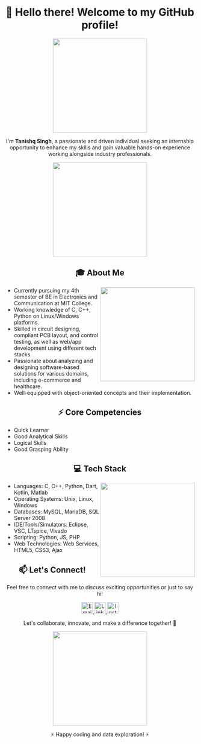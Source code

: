 <h1 align="center">👋 Hello there! Welcome to my GitHub profile!</h1>

<p align="center">
  <img src="https://media.giphy.com/media/3o7abB06u9bNzA8lu8/giphy.gif" width="250" />
</p>

<p align="center">
  I'm <strong>Tanishq Singh</strong>, a passionate and driven individual seeking an internship opportunity to enhance my skills and gain valuable hands-on experience working alongside industry professionals.
</p>

<p align="center">
  <img src="https://media.giphy.com/media/xT9IgzoKnwFNmISR8I/giphy.gif" width="250" />
</p>

<h2 align="center">🎓 About Me</h2>
<img align="right" src="https://media.giphy.com/media/PiQejEf31116URju4V/giphy.gif" width="250">

<ul>
  <li>Currently pursuing my 4th semester of BE in Electronics and Communication at MIT College.</li>
  <li>Working knowledge of C, C++, Python on Linux/Windows platforms.</li>
  <li>Skilled in circuit designing, compliant PCB layout, and control testing, as well as web/app development using different tech stacks.</li>
  <li>Passionate about analyzing and designing software-based solutions for various domains, including e-commerce and healthcare.</li>
  <li>Well-equipped with object-oriented concepts and their implementation.</li>
</ul>

<h2 align="center">⚡ Core Competencies</h2>

<ul>
  <li>Quick Learner</li>
  <li>Good Analytical Skills</li>
  <li>Logical Skills</li>
  <li>Good Grasping Ability</li>
</ul>

<h2 align="center">💻 Tech Stack</h2>
<img align="right" src="https://media.giphy.com/media/BY8ORoRpnJDXeBNwxg/giphy.gif alt="coding gif" width="250">

<ul>
  <li>Languages: C, C++, Python, Dart, Kotlin, Matlab</li>
  <li>Operating Systems: Unix, Linux, Windows</li>
  <li>Databases: MySQL, MariaDB, SQL Server 2008</li>
  <li>IDE/Tools/Simulators: Eclipse, VSC, LTspice, Vivado</li>
  <li>Scripting: Python, JS, PHP</li>
  <li>Web Technologies: Web Services, HTML5, CSS3, Ajax</li>
</ul>

<h2 align="center">📫 Let's Connect!</h2>

<p align="center">
  Feel free to connect with me to discuss exciting opportunities or just to say hi!
</p>

<p align="center">
  <a href="mailto:er.tanishqs@gmail.com">
    <img src="https://img.icons8.com/color/48/000000/gmail.png" alt="Email" width="30" height="30" />
  </a>
  <a href="https://www.linkedin.com/in/itanishq/">
    <img src="https://img.icons8.com/color/48/000000/linkedin.png" alt="LinkedIn" width="30" height="30" />
  </a>
  <a href="https://www.instagram.com/i_tanishq_here_/">
    <img src="https://img.icons8.com/fluent/48/000000/instagram-new.png" alt="Instagram" width="30" height="30" />
  </a>
</p>

<p align="center">
  Let's collaborate, innovate, and make a difference together! 🚀
</p>

<p align="center">
  <img src="https://media.giphy.com/media/d31vTpVi1LAcDvdm/giphy.gif" width="250" />
</p>

<p align="center">⚡ Happy coding and data exploration! ⚡</p>
